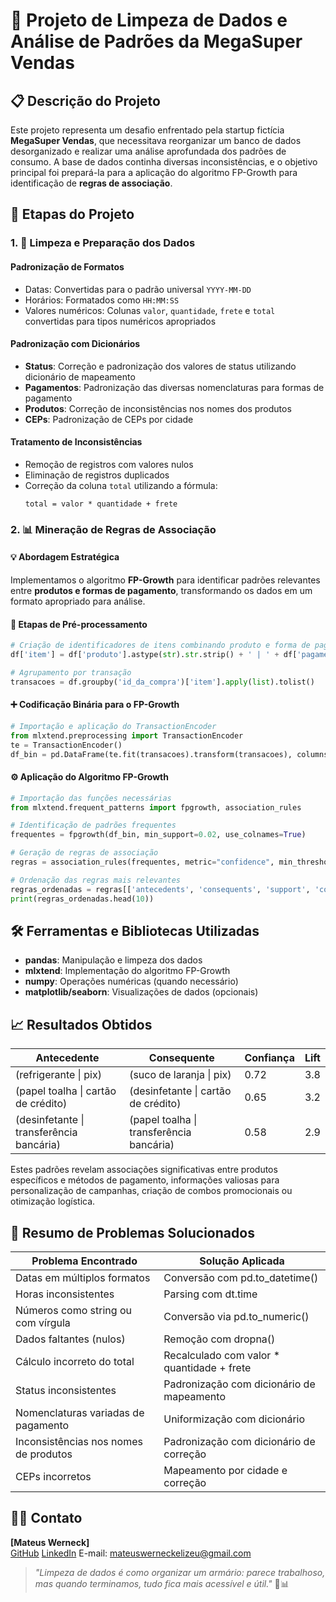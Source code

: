 # 🧹 Projeto de Limpeza de Dados e Análise de Padrões da MegaSuper Vendas

## 📋 Descrição do Projeto

Este projeto representa um desafio enfrentado pela startup fictícia **MegaSuper Vendas**, que necessitava reorganizar um banco de dados desorganizado e realizar uma análise aprofundada dos padrões de consumo. A base de dados continha diversas inconsistências, e o objetivo principal foi prepará-la para a aplicação do algoritmo FP-Growth para identificação de **regras de associação**.

## 🧠 Etapas do Projeto

### 1. 🔧 Limpeza e Preparação dos Dados

#### Padronização de Formatos
- Datas: Convertidas para o padrão universal `YYYY-MM-DD`
- Horários: Formatados como `HH:MM:SS`
- Valores numéricos: Colunas `valor`, `quantidade`, `frete` e `total` convertidas para tipos numéricos apropriados

#### Padronização com Dicionários
- **Status**: Correção e padronização dos valores de status utilizando dicionário de mapeamento
- **Pagamentos**: Padronização das diversas nomenclaturas para formas de pagamento
- **Produtos**: Correção de inconsistências nos nomes dos produtos
- **CEPs**: Padronização de CEPs por cidade

#### Tratamento de Inconsistências
- Remoção de registros com valores nulos
- Eliminação de registros duplicados
- Correção da coluna `total` utilizando a fórmula:
  ```
  total = valor * quantidade + frete
  ```

### 2. 📊 Mineração de Regras de Associação

#### 💡 Abordagem Estratégica
Implementamos o algoritmo **FP-Growth** para identificar padrões relevantes entre **produtos e formas de pagamento**, transformando os dados em um formato apropriado para análise.

#### 🔁 Etapas de Pré-processamento

```python
# Criação de identificadores de itens combinando produto e forma de pagamento
df['item'] = df['produto'].astype(str).str.strip() + ' | ' + df['pagamento'].astype(str).str.strip()

# Agrupamento por transação
transacoes = df.groupby('id_da_compra')['item'].apply(list).tolist()
```

#### ➕ Codificação Binária para o FP-Growth

```python
# Importação e aplicação do TransactionEncoder
from mlxtend.preprocessing import TransactionEncoder
te = TransactionEncoder()
df_bin = pd.DataFrame(te.fit(transacoes).transform(transacoes), columns=te.columns_)
```

#### ⚙️ Aplicação do Algoritmo FP-Growth

```python
# Importação das funções necessárias
from mlxtend.frequent_patterns import fpgrowth, association_rules

# Identificação de padrões frequentes
frequentes = fpgrowth(df_bin, min_support=0.02, use_colnames=True)

# Geração de regras de associação
regras = association_rules(frequentes, metric="confidence", min_threshold=0.5)

# Ordenação das regras mais relevantes
regras_ordenadas = regras[['antecedents', 'consequents', 'support', 'confidence', 'lift']].sort_values(by='lift', ascending=False)
print(regras_ordenadas.head(10))
```

## 🛠️ Ferramentas e Bibliotecas Utilizadas

- **pandas**: Manipulação e limpeza dos dados
- **mlxtend**: Implementação do algoritmo FP-Growth
- **numpy**: Operações numéricas (quando necessário)
- **matplotlib/seaborn**: Visualizações de dados (opcionais)

## 📈 Resultados Obtidos

| Antecedente | Consequente | Confiança | Lift |
|-------------|-------------|-----------|------|
| (refrigerante \| pix) | (suco de laranja \| pix) | 0.72 | 3.8 |
| (papel toalha \| cartão de crédito) | (desinfetante \| cartão de crédito) | 0.65 | 3.2 |
| (desinfetante \| transferência bancária) | (papel toalha \| transferência bancária) | 0.58 | 2.9 |

Estes padrões revelam associações significativas entre produtos específicos e métodos de pagamento, informações valiosas para personalização de campanhas, criação de combos promocionais ou otimização logística.

## 📝 Resumo de Problemas Solucionados

| Problema Encontrado | Solução Aplicada |
|---------------------|------------------|
| Datas em múltiplos formatos | Conversão com pd.to_datetime() |
| Horas inconsistentes | Parsing com dt.time |
| Números como string ou com vírgula | Conversão via pd.to_numeric() |
| Dados faltantes (nulos) | Remoção com dropna() |
| Cálculo incorreto do total | Recalculado com valor * quantidade + frete |
| Status inconsistentes | Padronização com dicionário de mapeamento |
| Nomenclaturas variadas de pagamento | Uniformização com dicionário |
| Inconsistências nos nomes de produtos | Padronização com dicionário de correção |
| CEPs incorretos | Mapeamento por cidade e correção |


## 👨‍💼 Contato

**[Mateus Werneck]**  
[GitHub](https://github.com/Mwrnk)
[LinkedIn](https://linkedin.com/in/mateuswerneck) 
E-mail: mateuswerneckelizeu@gmail.com

> *"Limpeza de dados é como organizar um armário: parece trabalhoso, mas quando terminamos, tudo fica mais acessível e útil."* 🧹📊
